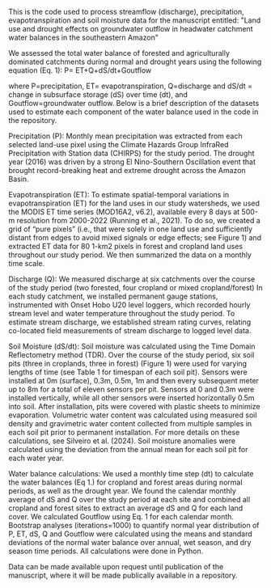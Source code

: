This is the code used to process streamflow (discharge), precipitation, evapotranspiration and soil moisture data for the manuscript entitled: 
"Land use and drought effects on groundwater outflow in headwater catchment water balances in the southeastern Amazon"

We assessed the total water balance of forested and agriculturally dominated catchments during normal and drought years using the following equation (Eq. 1): 
P= ET+Q+dS/dt+Goutflow  

where P=precipitation, ET= evapotranspiration, Q=discharge and dS/dt = change in subsurface storage (dS) over time (dt), and Goutflow=groundwater outflow. Below is a brief description of the datasets used to estimate each component of the water balance used in the code in the repository. 

Precipitation (P):  Monthly mean precipitation was extracted from each selected land-use pixel using the Climate Hazards Group InfraRed Precipitation with Station data (CHIRPS) for the study period. The drought year (2016) was driven by a strong El Nino-Southern Oscillation event that brought record-breaking heat and extreme drought across the Amazon Basin.

Evapotranspiration (ET): To estimate spatial-temporal variations in evapotranspiration (ET) for the land uses in our study watersheds, we used the MODIS ET time series (MOD16A2, v6.2), available every 8 days at 500-m resolution from 2000-2022 (Running et al., 2021). To do so, we created a grid of “pure pixels” (i.e., that were solely in one land use and sufficiently distant from edges to avoid mixed signals or edge effects; see Figure 1) and extracted ET data for 80 1-km2 pixels in forest and cropland land uses throughout our study period. We then summarized the data on a monthly time scale. 

Discharge (Q): We measured discharge at six catchments over the course of the study period (two forested, four cropland or mixed cropland/forest) In each study catchment, we installed permanent gauge stations, instrumented with Onset Hobo U20 level loggers, which recorded hourly stream level and water temperature throughout the study period. To estimate stream discharge, we established stream rating curves, relating co-located field measurements of stream discharge to logged level data.

Soil Moisture (dS/dt): Soil moisture was calculated using the Time Domain Reflectometry method (TDR). Over the course of the study period, six soil pits (three in croplands, three in forest) (Figure 1) were used for varying lengths of time (see Table 1 for timespan of each soil pit). Sensors were installed at 0m (surface), 0.3m, 0.5m, 1m and then every subsequent meter up to 8m for a total of eleven sensors per pit. Sensors at 0 and 0.3m were installed vertically, while all other sensors were inserted horizontally 0.5m into soil. After installation, pits were covered with plastic sheets to minimize evaporation. Volumetric water content was calculated using measured soil density and gravimetric water content collected from multiple samples in each soil pit prior to permanent installation. For more details on these calculations, see Silveiro et al. (2024). Soil moisture anomalies were calculated using the deviation from the annual mean for each soil pit for each water year.

Water balance calculations: We used a monthly time step (dt) to calculate the water balances (Eq 1.) for cropland and forest areas during normal periods, as well as the drought year. We found the calendar monthly average of dS and Q over the study period at each site and combined all cropland and forest sites to extract an average dS and Q for each land cover. We calculated Goutflow using Eq. 1 for each calendar month. Bootstrap analyses (iterations=1000) to quantify normal year distribution of P, ET, dS, Q and Goutflow were calculated using the means and standard deviations of the normal water balance over annual, wet season, and dry season time periods. All calculations were done in Python.



Data can be made available upon request until publication of the manuscript, where it will be made publically available in a repository.

